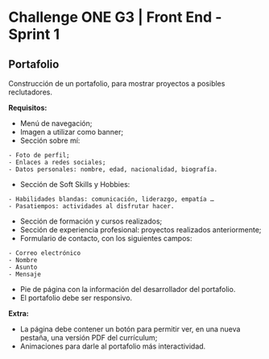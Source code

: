 # Challenge ONE G3 | Front End - Sprint 1

## Portafolio

Construcción de un portafolio, para mostrar proyectos a posibles reclutadores.

**Requisitos:**

- Menú de navegación;
- Imagen a utilizar como banner;
- Sección sobre mí:

```
- Foto de perfil;
- Enlaces a redes sociales;
- Datos personales: nombre, edad, nacionalidad, biografía.
```

- Sección de Soft Skills y Hobbies:

```
- Habilidades blandas: comunicación, liderazgo, empatía …
- Pasatiempos: actividades al disfrutar hacer.
```

- Sección de formación y cursos realizados;
- Sección de experiencia profesional: proyectos realizados anteriormente;
- Formulario de contacto, con los siguientes campos:

```
- Correo electrónico
- Nombre
- Asunto
- Mensaje
```

- Pie de página con la información del desarrollador del portafolio.
- El portafolio debe ser responsivo.

**Extra:**

- La página debe contener un botón para permitir ver, en una nueva pestaña, una versión PDF del currículum;
- Animaciones para darle al portafolio más interactividad.
